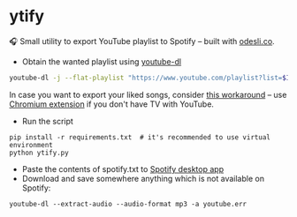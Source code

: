 # ytify
🎧 Small utility to export YouTube playlist to Spotify – built with [odesli.co](https://odesli.co).
- Obtain the wanted playlist using [youtube-dl](https://github.com/ytdl-org/youtube-dl/)
```bash
youtube-dl -j --flat-playlist "https://www.youtube.com/playlist?list=$ID" | jq -r '.id' | sed 's_^_https://youtu.be/_' > youtube.txt
```
In case you want to export your liked songs, consider [this workaround](https://www.reddit.com/r/YoutubeMusic/comments/fdv784/i_succeed_to_transfer_all_my_liked_songs_in_a_new/) – use [Chromium extension](https://chrome.google.com/webstore/detail/youtube-for-tv/gmmbpchnelmlmndfnckechknbohhjpge/related) if you don't have TV with YouTube.
- Run the script
```
pip install -r requirements.txt  # it's recommended to use virtual environment
python ytify.py
```
- Paste the contents of spotify.txt to [Spotify desktop app](http://www.spotify.com/download)
- Download and save somewhere anything which is not available on Spotify:
```
youtube-dl --extract-audio --audio-format mp3 -a youtube.err
```
